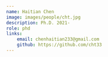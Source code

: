 ```yaml
---
name: Haitian Chen   
image: images/people/cht.jpg   
description: Ph.D. 2021-   
role: phd   
links:  
    email: chenhaitian233@gmail.com  
    github: https://github.com/cht33  
---
```




